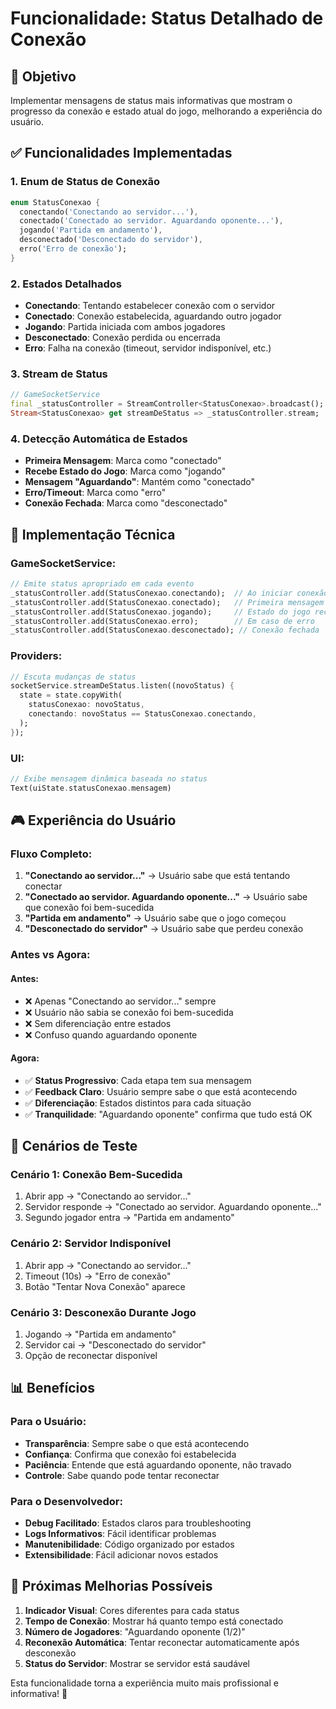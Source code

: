 # Funcionalidade: Status Detalhado de Conexão

## 🎯 Objetivo

Implementar mensagens de status mais informativas que mostram o progresso da conexão e estado atual do jogo, melhorando a experiência do usuário.

## ✅ Funcionalidades Implementadas

### 1. **Enum de Status de Conexão**

```dart
enum StatusConexao {
  conectando('Conectando ao servidor...'),
  conectado('Conectado ao servidor. Aguardando oponente...'),
  jogando('Partida em andamento'),
  desconectado('Desconectado do servidor'),
  erro('Erro de conexão');
}
```

### 2. **Estados Detalhados**

- **Conectando**: Tentando estabelecer conexão com o servidor
- **Conectado**: Conexão estabelecida, aguardando outro jogador
- **Jogando**: Partida iniciada com ambos jogadores
- **Desconectado**: Conexão perdida ou encerrada
- **Erro**: Falha na conexão (timeout, servidor indisponível, etc.)

### 3. **Stream de Status**

```dart
// GameSocketService
final _statusController = StreamController<StatusConexao>.broadcast();
Stream<StatusConexao> get streamDeStatus => _statusController.stream;
```

### 4. **Detecção Automática de Estados**

- **Primeira Mensagem**: Marca como "conectado"
- **Recebe Estado do Jogo**: Marca como "jogando"
- **Mensagem "Aguardando"**: Mantém como "conectado"
- **Erro/Timeout**: Marca como "erro"
- **Conexão Fechada**: Marca como "desconectado"

## 🔧 Implementação Técnica

### **GameSocketService**:

```dart
// Emite status apropriado em cada evento
_statusController.add(StatusConexao.conectando);  // Ao iniciar conexão
_statusController.add(StatusConexao.conectado);   // Primeira mensagem
_statusController.add(StatusConexao.jogando);     // Estado do jogo recebido
_statusController.add(StatusConexao.erro);        // Em caso de erro
_statusController.add(StatusConexao.desconectado); // Conexão fechada
```

### **Providers**:

```dart
// Escuta mudanças de status
socketService.streamDeStatus.listen((novoStatus) {
  state = state.copyWith(
    statusConexao: novoStatus,
    conectando: novoStatus == StatusConexao.conectando,
  );
});
```

### **UI**:

```dart
// Exibe mensagem dinâmica baseada no status
Text(uiState.statusConexao.mensagem)
```

## 🎮 Experiência do Usuário

### **Fluxo Completo**:

1. **"Conectando ao servidor..."** → Usuário sabe que está tentando conectar
2. **"Conectado ao servidor. Aguardando oponente..."** → Usuário sabe que conexão foi bem-sucedida
3. **"Partida em andamento"** → Usuário sabe que o jogo começou
4. **"Desconectado do servidor"** → Usuário sabe que perdeu conexão

### **Antes vs Agora**:

#### **Antes**:

- ❌ Apenas "Conectando ao servidor..." sempre
- ❌ Usuário não sabia se conexão foi bem-sucedida
- ❌ Sem diferenciação entre estados
- ❌ Confuso quando aguardando oponente

#### **Agora**:

- ✅ **Status Progressivo**: Cada etapa tem sua mensagem
- ✅ **Feedback Claro**: Usuário sempre sabe o que está acontecendo
- ✅ **Diferenciação**: Estados distintos para cada situação
- ✅ **Tranquilidade**: "Aguardando oponente" confirma que tudo está OK

## 🧪 Cenários de Teste

### **Cenário 1: Conexão Bem-Sucedida**

1. Abrir app → "Conectando ao servidor..."
2. Servidor responde → "Conectado ao servidor. Aguardando oponente..."
3. Segundo jogador entra → "Partida em andamento"

### **Cenário 2: Servidor Indisponível**

1. Abrir app → "Conectando ao servidor..."
2. Timeout (10s) → "Erro de conexão"
3. Botão "Tentar Nova Conexão" aparece

### **Cenário 3: Desconexão Durante Jogo**

1. Jogando → "Partida em andamento"
2. Servidor cai → "Desconectado do servidor"
3. Opção de reconectar disponível

## 📊 Benefícios

### **Para o Usuário**:

- **Transparência**: Sempre sabe o que está acontecendo
- **Confiança**: Confirma que conexão foi estabelecida
- **Paciência**: Entende que está aguardando oponente, não travado
- **Controle**: Sabe quando pode tentar reconectar

### **Para o Desenvolvedor**:

- **Debug Facilitado**: Estados claros para troubleshooting
- **Logs Informativos**: Fácil identificar problemas
- **Manutenibilidade**: Código organizado por estados
- **Extensibilidade**: Fácil adicionar novos estados

## 🚀 Próximas Melhorias Possíveis

1. **Indicador Visual**: Cores diferentes para cada status
2. **Tempo de Conexão**: Mostrar há quanto tempo está conectado
3. **Número de Jogadores**: "Aguardando oponente (1/2)"
4. **Reconexão Automática**: Tentar reconectar automaticamente após desconexão
5. **Status do Servidor**: Mostrar se servidor está saudável

Esta funcionalidade torna a experiência muito mais profissional e informativa! 🎯
